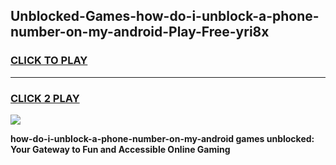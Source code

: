
## Unblocked-Games-how-do-i-unblock-a-phone-number-on-my-android-Play-Free-yri8x
<h3>
<a href="https://premium76.site?title=how-do-i-unblock-a-phone-number-on-my-android&ref=21A">CLICK TO PLAY</a></h3>
<hr>

<h3>
<a href="https://premium76.site?title=how-do-i-unblock-a-phone-number-on-my-android&ref=21A">CLICK 2 PLAY</a>
  
</h3>

<a href="https://premium76.site?title=how-do-i-unblock-a-phone-number-on-my-android&ref=21A"><img src="https://clearcache.store/games.png"></a>


**how-do-i-unblock-a-phone-number-on-my-android games unblocked: Your Gateway to Fun and Accessible Online Gaming**
